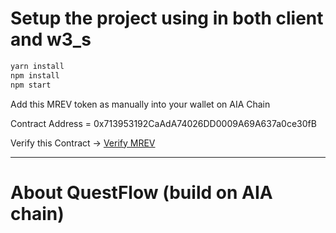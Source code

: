 # Setup the project using in both client and w3_s

```sh
yarn install
npm install
npm start
```
Add this MREV token as manually into your wallet on AIA Chain

Contract Address = 0x713953192CaAdA74026DD0009A69A637a0ce30fB

Verify this Contract -> [Verify MREV](https://testnet.aiascan.com/token/0x713953192CaAdA74026DD0009A69A637a0ce30fB)

---

# About QuestFlow (build on AIA chain)



